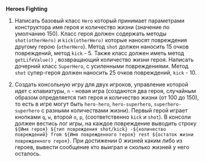**Heroes Fighting** 
 
 1. Написать базовый класс `Hero` который принимает параметрами конструктора имя героя и количество жизни (значение по умолчанию 150). Класс героя должен содержать методы `shot(otherHero)` и `kick(otherHero)` которые наносят повреждения другому герою (`otherHero`). Метод `shot` должен наносить 15 очков повреждений, метод `kick` - 5. Также класс должен иметь метод `getLifeValue()` , возвращающий количество жизни героя. Написать дочерний класс `SuperHero`, с усиленными повреждениями. Метод `shot` супер-героя должен наносить 25 очков повреждений, `kick` - 10. 
 
 2. Создать консольную игру для двух игроков, управление которой идет с клавиатуры, `n` - новая игра (создаются два героя, случайным образом определяется тип героя и количество жизни (от 100 до 150), то есть в игре могут быть `hero-hero`, `hero-superhero`, `superhero-superhero` с разными количествами жизни). Первый герой играет кнопками `q`, `w`, второй `o`, `p`, (соответственно `kick` и `shot`). В консоли должен вестись лог игры, на каждое повреждение выводить строку ` ${Имя героя} ${тип повреждения shot/kick} -${количество повреждений} from ${Имя поврежденного героя} rest ${остаток жизни поврежденного героя}`. При достижении 0 жизней каким либо из героев, вывести сообщение кто выиграл и сколько жизней у него осталось.   

   
